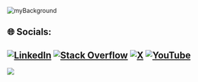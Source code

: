 ![myBackground](https://github.com/user-attachments/assets/be7b57f1-b6c8-46ec-ac63-4f602516c18d)

## 🌐 Socials:
[![LinkedIn](https://img.shields.io/badge/LinkedIn-%230077B5.svg?logo=linkedin&logoColor=white)](https://linkedin.com/in/shubham-rangra-558146239/) 
[![Stack Overflow](https://img.shields.io/badge/-Stackoverflow-FE7A16?logo=stack-overflow&logoColor=white)](https://stackoverflow.com/users/15519435/hto-android)
[![X](https://img.shields.io/badge/X-black.svg?logo=X&logoColor=white)](https://x.com/Shub_r16)
[![YouTube](https://img.shields.io/badge/YouTube-%23FF0000.svg?logo=YouTube&logoColor=white)](https://www.youtube.com/@shubr2003)
---
[![](https://visitcount.itsvg.in/api?id=shubr&icon=0&color=0)](https://visitcount.itsvg.in)

<!-- Proudly created with GPRM ( https://gprm.itsvg.in ) -->
